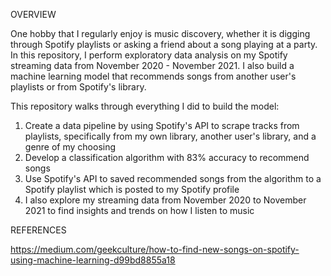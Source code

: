 OVERVIEW

One hobby that I regularly enjoy is music discovery, whether it is digging through Spotify playlists or asking a friend about a song playing at a party. In this repository, I perform exploratory data analysis on my Spotify streaming data from November 2020 - November 2021. I also build a machine learning model that recommends songs from another user's playlists or from Spotify's library.

This repository walks through everything I did to build the model:

1. Create a data pipeline by using Spotify's API to scrape tracks from playlists, specifically from my own library, another user's library, and a genre of my choosing
2. Develop a classification algorithm with 83% accuracy to recommend songs
3. Use Spotify's API to saved recommended songs from the algorithm to a Spotify playlist which is posted to my Spotify profile
4. I also explore my streaming data from November 2020 to November 2021 to find insights and trends on how I listen to music

REFERENCES

https://medium.com/geekculture/how-to-find-new-songs-on-spotify-using-machine-learning-d99bd8855a18
